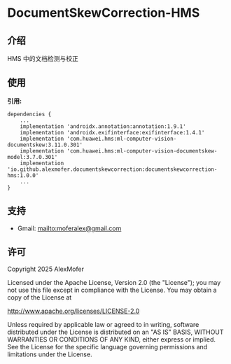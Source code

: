 DocumentSkewCorrection-HMS
=========

介绍
---

HMS 中的文档检测与校正

使用
---

**引用:**
```
dependencies {
    ...
    implementation 'androidx.annotation:annotation:1.9.1'
    implementation 'androidx.exifinterface:exifinterface:1.4.1'
    implementation 'com.huawei.hms:ml-computer-vision-documentskew:3.11.0.301'
    implementation 'com.huawei.hms:ml-computer-vision-documentskew-model:3.7.0.301'
    implementation 'io.github.alexmofer.documentskewcorrection:documentskewcorrection-hms:1.0.0'
    ...
}
```

支持
---

- Gmail: <mailto:moferalex@gmail.com>

许可
---

Copyright 2025 AlexMofer

Licensed under the Apache License, Version 2.0 (the "License");
you may not use this file except in compliance with the License.
You may obtain a copy of the License at

   http://www.apache.org/licenses/LICENSE-2.0

Unless required by applicable law or agreed to in writing, software
distributed under the License is distributed on an "AS IS" BASIS,
WITHOUT WARRANTIES OR CONDITIONS OF ANY KIND, either express or implied.
See the License for the specific language governing permissions and
limitations under the License.